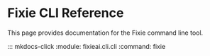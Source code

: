 # Fixie CLI Reference

This page provides documentation for the Fixie command line tool.

::: mkdocs-click
    :module: fixieai.cli.cli
    :command: fixie
